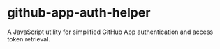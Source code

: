 # github-app-auth-helper
A JavaScript utility for simplified GitHub App authentication and access token retrieval.
